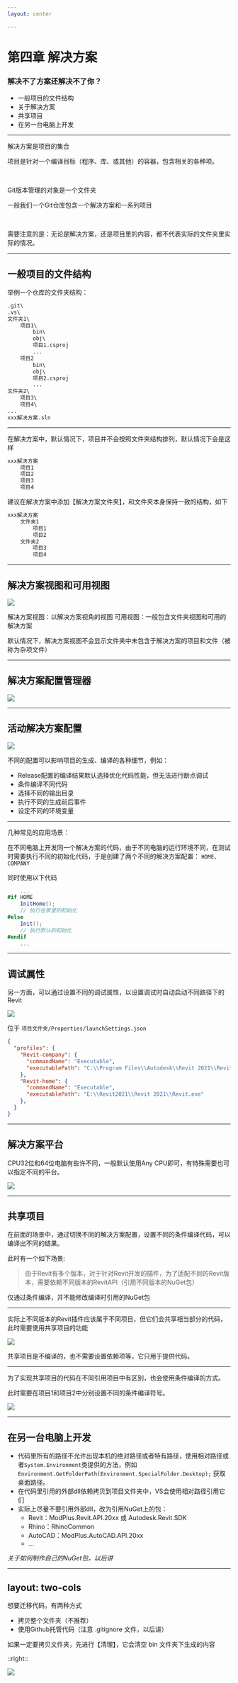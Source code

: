 ```yaml
---
layout: center

---
```


# 第四章 解决方案

### 解决不了方案还解决不了你？

- 一般项目的文件结构
- 关于解决方案
- 共享项目
- 在另一台电脑上开发

---

解决方案是项目的集合

项目是针对一个编译目标（程序、库、或其他）的容器，包含相关的各种项。

<br/>

Git版本管理的对象是一个文件夹

一般我们一个Git仓库包含一个解决方案和一系列项目

<br/>

需要注意的是：无论是解决方案，还是项目里的内容，都不代表实际的文件夹里实际的情况。

---

## 一般项目的文件结构

举例一个仓库的文件夹结构：

```txt {all|1|2|18|3,14|4-13,15-16|all}
.git\
.vs\
文件夹1\
	项目1\
		bin\
		obj\
		项目1.csproj
		...
	项目2
		bin\
		obj\
		项目2.csproj
		...
文件夹2\
	项目3\
	项目4\
...
xxx解决方案.sln

```

---

在解决方案中，默认情况下，项目并不会按照文件夹结构排列，默认情况下会是这样

```txt
xxx解决方案
	项目1
	项目2
	项目3
	项目4
```

建议在解决方案中添加【解决方案文件夹】，和文件夹本身保持一致的结构，如下

```txt
xxx解决方案
	文件夹1
		项目1
		项目2
	文件夹2
		项目3
		项目4
```

---

## 解决方案视图和可用视图

![](https://doc-1314952491.cos.ap-shanghai.myqcloud.com/obsidian/Pasted%2520image%252020230914165403.png)

解决方案视图：以解决方案视角的视图
可用视图：一般包含文件夹视图和可用的解决方案

默认情况下，解决方案视图不会显示文件夹中未包含于解决方案的项目和文件（被称为杂项文件）

---

## 解决方案配置管理器
![](https://doc-1314952491.cos.ap-shanghai.myqcloud.com/obsidian/Pasted%2520image%252020230914172137.png)

---

## 活动解决方案配置

![](https://doc-1314952491.cos.ap-shanghai.myqcloud.com/obsidian/Pasted%2520image%252020230914172509.png)

不同的配置可以影响项目的生成、编译的各种细节，例如：
- Release配置的编译结果默认选择优化代码性能，但无法进行断点调试
- 条件编译不同代码
- 选择不同的输出目录
- 执行不同的生成前后事件
- 设定不同的环境变量

---

几种常见的应用场景：

在不同电脑上开发同一个解决方案的代码，由于不同电脑的运行环境不同，在测试时需要执行不同的初始化代码，于是创建了两个不同的解决方案配置：
`HOME`、 `COMPANY`


同时使用以下代码

```csharp {1-4,8-9|5-7,8-9}
	...
#if HOME
	InitHome();
	// 执行在家里的初始化
#else
	Init();
	// 执行默认的初始化
#endif
	...
```

---

## 调试属性

另一方面，可以通过设置不同的调试属性，以设置调试时自动启动不同路径下的Revit

![](https://doc-1314952491.cos.ap-shanghai.myqcloud.com/obsidian/Pasted%2520image%252020230914175953.png)

位于 `项目文件夹/Properties/launchSettings.json`
``` json
{
  "profiles": {
    "Revit-company": {
      "commandName": "Executable",
      "executablePath": "C:\\Program Files\\Autodesk\\Revit 2021\\Revit.exe"
    },
    "Revit-home": {
      "commandName": "Executable",
      "executablePath": "E:\\Revit2021\\Revit 2021\\Revit.exe"
    },
  }
}
```

---

## 解决方案平台
CPU32位和64位电脑有些许不同，一般默认使用Any CPU即可，有特殊需要也可以指定不同的平台。

![](https://doc-1314952491.cos.ap-shanghai.myqcloud.com/obsidian/Pasted%2520image%252020230914172520.png)

---

## 共享项目
在前面的场景中，通过切换不同的解决方案配置，设置不同的条件编译代码，可以编译出不同的结果。

此时有一个如下场景:

> 由于Revit有多个版本，对于针对Revit开发的插件，为了适配不同的Revit版本，需要依赖不同版本的RevitAPI（引用不同版本的NuGet包）

仅通过条件编译，并不能修改编译时引用的NuGet包

---

实际上不同版本的Revit插件应该属于不同项目，但它们会共享相当部分的代码，此时需要使用共享项目的功能


![](https://doc-1314952491.cos.ap-shanghai.myqcloud.com/obsidian/Pasted%2520image%252020230914181342.png)

共享项目是不编译的，也不需要设置依赖项等，它只用于提供代码。

---


为了实现共享项目的代码在不同引用项目中有区别，也会使用条件编译的方式。

此时需要在项目1和项目2中分别设置不同的条件编译符号。

<img src="https://doc-1314952491.cos.ap-shanghai.myqcloud.com/obsidian/Pasted%20image%2020230914182256.png" class="m-auto h-90" />

---

## 在另一台电脑上开发
- 代码里所有的路径不允许出现本机的绝对路径或者特有路径，使用相对路径或者`System.Environment`类提供的方法，例如`Environment.GetFolderPath(Environment.SpecialFolder.Desktop);` 获取桌面路径。
- 在代码里引用的外部dll依赖拷贝到项目文件夹中，VS会使用相对路径引用它们
- 实际上尽量不要引用外部dll，改为引用NuGet上的包：
    - Revit：ModPlus.Revit.API.20xx 或 Autodesk.Revit.SDK
    - Rhino：RhinoCommon
    - AutoCAD：ModPlus.AutoCAD.API.20xx
    - ...

*关于如何制作自己的NuGet包，以后讲*

---
layout: two-cols
---

想要迁移代码，有两种方式
- 拷贝整个文件夹（不推荐）
- 使用Github托管代码（注意 .gitignore 文件，以后讲）

如果一定要拷贝文件夹，先进行【清理】，它会清空 bin 文件夹下生成的内容

::right::

<img src=https://doc-1314952491.cos.ap-shanghai.myqcloud.com/obsidian/Pasted%20image%2020230915014438.png class="m-auto" />
